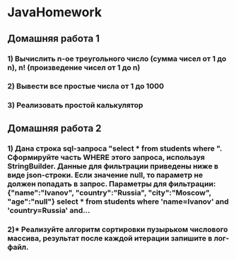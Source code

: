 ﻿# JavaHomework
## Домашняя работа 1
### 1) Вычислить n-ое треугольного число (сумма чисел от 1 до n), n! (произведение чисел от 1 до n)
### 2) Вывести все простые числа от 1 до 1000
### 3) Реализовать простой калькулятор
## Домашняя работа 2
### 1) Дана строка sql-запроса "select * from students where ". Сформируйте часть WHERE этого запроса, используя StringBuilder.  Данные для фильтрации приведены ниже в виде json-строки.  Если значение null, то параметр не должен попадать в запрос. Параметры для фильтрации: {"name":"Ivanov", "country":"Russia", "city":"Moscow", "age":"null"} select * from students where 'name=Ivanov' and 'country=Russia' and...
### 2)* Реализуйте алгоритм сортировки пузырьком числового массива, результат после каждой итерации запишите в лог-файл.
